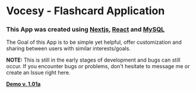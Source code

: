 # Vocesy - Flashcard Application

### This App was created using [Nextjs](https://github.com/zeit/next.js/), [React](https://github.com/facebook/react) and [MySQL](https://github.com/jeremydaly/serverless-mysql)
The Goal of this App is to be simple yet helpful, offer customization and sharing between users with similar interests/goals.

**NOTE:** This is still in the early stages of development and bugs can still occur. If you encounter bugs or problems, don't hesitate to message me or create an Issue right here.

**[Demo v. 1.01a](https://vocesy.nicefont.now.sh/)** 
